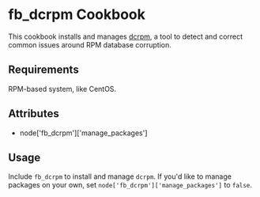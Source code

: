 fb_dcrpm Cookbook
=================
This cookbook installs and manages
[dcrpm](https://github.com/facebookincubator/dcrpm),
a tool to detect and correct common issues around RPM database corruption.

Requirements
------------
RPM-based system, like CentOS.

Attributes
----------
* node['fb_dcrpm']['manage_packages']

Usage
-----
Include `fb_dcrpm` to install and manage `dcrpm`. If you'd like to manage
packages on your own, set `node['fb_dcrpm']['manage_packages']` to `false`.
